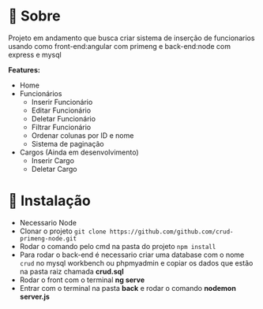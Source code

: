 # 💬 Sobre
Projeto em andamento que busca criar sistema de inserção de funcionarios usando como front-end:angular com primeng e
back-end:node com express e mysql

<b>Features:</b>
- Home
- Funcionários
  - Inserir Funcionário
  - Editar Funcionário
  - Deletar Funcionário
  - Filtrar Funcionário
  - Ordenar colunas por ID e nome
  - Sistema de paginação
- Cargos (Ainda em desenvolvimento)
  - Inserir Cargo
  - Deletar Cargo
# 💾 Instalação
- Necessario Node
- Clonar o projeto ```git clone https://github.com/github.com/crud-primeng-node.git```
- Rodar o comando pelo cmd na pasta do projeto ```npm install```
- Para rodar o back-end é necessario criar uma database com o nome ```crud``` no mysql workbench ou phpmyadmin e copiar os dados    que estão na pasta raiz chamada <b>crud.sql</b>
- Rodar o front com o terminal <b>ng serve</b>
- Entrar com o terminal na pasta <b>back</b> e rodar o comando  <b>nodemon server.js</b> 
```
